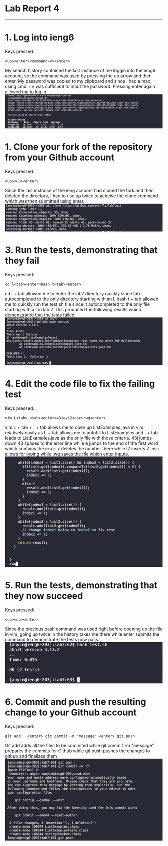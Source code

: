# Lab Report 4
---
# 1. Log into ieng6
Keys pressed: 
```
<up><enter><command-v><enter>
```
 My search history contained the last instance of me loggin into the ieng6 account, so the command was used by pressing the up arrow and then enter. My password was copied to my clipboard and since I had a mac, using cmd + v was sufficient to input the password. Pressing enter again allowed me to log in.
![img](pic4-1.png)
# 1. Clone your fork of the repository from your Github account
Keys pressed:
```
<up><up><enter>
```
Since the last instance of the ieng account had cloned the fork and then deleted the directory, I had to use up twice to acheive the clone command which was then submitted using enter.
![img](pic4-2.png)
# 3. Run the tests, demonstrating that they fail
Keys pressed:
```
cd l<tab><enter>bash t<tab><enter>
```
cd l + tab allowed me to enter the lab7 directory quickly since tab autocompleted to the only directory starting with an l. bash t + tab allowed me to quickly run the test.sh file since it autocompleted to the only file starting with a t in lab 7. This produced the following results which demonstrated that the tests failed.
![img](pic4-3.png)
# 4. Edit the code file to fix the failing test
Keys pressed:
```
vim L<tab>.<tab><enter>43jexi2<esc>:wq<enter>
```
vim L + tab + . + tab allows me to open up ListExamples.java in vim relatively easily as L + tab allows me to autofill to ListExamples and . + tab leads to ListExamples.java as the only file with those criteria. 43j jumps down 43 spaces to the error line while e jumps to the end of the first word which contains the error. x deletes the number there while i2 inserts 2. esc allows for typing while :wq saves the file which enter inputs.
![img](pic4-4.png)
# 5. Run the tests, demonstrating that they now succeed
Keys pressed:
```
<up><up><enter>
```
Since the previous bash command was used right before opening up the file in vim, going up twice in the history takes me there while enter submits the command to demonstrate the tests now pass.
![img](pic4-5.png)
# 6. Commit and push the resulting change to your Github account
Keys pressed:
```
git add . <enter> git commit -m "message" <enter> git push
```
Git add adds all the files to be commited while git commit -m "message" prepares the commits for Github while git push pushes the changes to github and finalizes them
![img](pic4-6.png)
